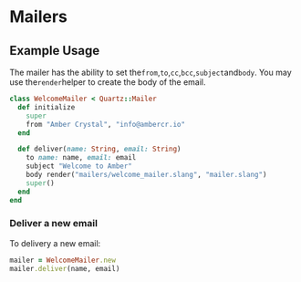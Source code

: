 # Mailers

## Example Usage

The mailer has the ability to set the`from`,`to`,`cc`,`bcc`,`subject`and`body`. You may use the`render`helper to create the body of the email.

```ruby
class WelcomeMailer < Quartz::Mailer
  def initialize
    super
    from "Amber Crystal", "info@ambercr.io"
  end

  def deliver(name: String, email: String)
    to name: name, email: email
    subject "Welcome to Amber"
    body render("mailers/welcome_mailer.slang", "mailer.slang")
    super()
  end
end
```

### Deliver a new email

To delivery a new email:

```ruby
mailer = WelcomeMailer.new
mailer.deliver(name, email)
```

